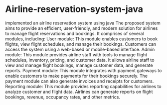 # Airline-reservation-system-java
implemented an airline reservation system using java 
The proposed system aims to provide an efficient, user-friendly, and modern solution for airlines to manage flight reservations and bookings.
It comprises of several modules, including:
User module: This module enables customers to book flights, view flight schedules, and manage their bookings. Customers can access the system using a web-based or mobile-based interface.
Admin module: This module provides airline staff with tools to manage flight schedules, inventory, pricing, and customer data. It allows airline staff to view and manage flight bookings, manage customer data, and generate reports.
Payment module: This module integrates with payment gateways to enable customers to make payments for their bookings securely. The payment module can also generate invoices and receipts for customers.
Reporting module: This module provides reporting capabilities for airlines to analyze customer and flight data. Airlines can generate reports on flight bookings, revenue, occupancy rates, and other metrics.

